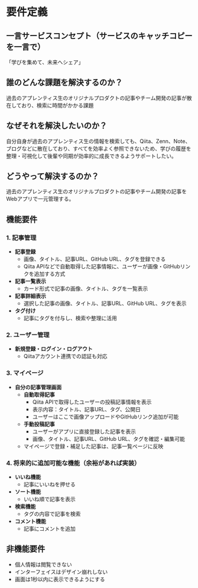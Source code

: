 # 要件定義
## 一言サービスコンセプト（サービスのキャッチコピーを一言で）
「学びを集めて、未来へシェア」
## 誰のどんな課題を解決するのか？
過去のアプレンティス生のオリジナルプロダクトの記事やチーム開発の記事が散在しており、検索に時間がかかる課題
## なぜそれを解決したいのか？
自分自身が過去のアプレンティス生の情報を検索しても、Qiita、Zenn、Note、ブログなどに散在しており、すべてを効率よく参照できないため、学びの履歴を整理・可視化して後輩や同期が効率的に成長できるようサポートしたい。
## どうやって解決するのか？
過去のアプレンティス生のオリジナルプロダクトの記事やチーム開発の記事をWebアプリで一元管理する。
## 機能要件

### 1. 記事管理
- **記事登録**  
  - 画像、タイトル、記事URL、GitHub URL、タグを登録できる  
  - Qiita APIなどで自動取得した記事情報に、ユーザーが画像・GitHubリンクを追加する方式
- **記事一覧表示**  
  - カード形式で記事の画像、タイトル、タグを一覧表示  
- **記事詳細表示**  
  - 選択した記事の画像、タイトル、記事URL、GitHub URL、タグを表示  
- **タグ付け**  
  - 記事にタグを付与し、検索や整理に活用  

### 2. ユーザー管理
- **新規登録・ログイン・ログアウト**  
  - Qiitaアカウント連携での認証も対応  

### 3. マイページ
- **自分の記事管理画面**  
  - **自動取得記事**  
    - Qiita APIで取得したユーザーの投稿記事情報を表示  
    - 表示内容：タイトル、記事URL、タグ、公開日  
    - ユーザーはここで画像アップロードやGitHubリンク追加が可能  
  - **手動投稿記事**  
    - ユーザーがアプリに直接登録した記事を表示  
    - 画像、タイトル、記事URL、GitHub URL、タグを確認・編集可能  
  - マイページで登録・補足した記事は、記事一覧ページに反映  

### 4. 将来的に追加可能な機能（余裕があれば実装）
- **いいね機能**  
  - 記事にいいねを押せる  
- **ソート機能**  
  - いいね順で記事を表示  
- **検索機能**  
  - タグの内容で記事を検索  
- **コメント機能**  
  - 記事にコメントを追加

## 非機能要件
- 個人情報は閲覧できない
- インターフェイスはデザイン崩れしない
- 画面は1秒以内に表示できるようにする


